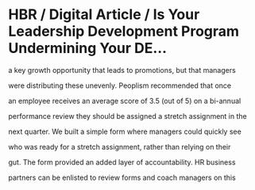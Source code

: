 # HBR / Digital Article / Is Your Leadership Development Program Undermining Your DE…

a key growth opportunity that leads to promotions, but that managers

were distributing these unevenly. Peoplism recommended that once

an employee receives an average score of 3.5 (out of 5) on a bi-annual

performance review they should be assigned a stretch assignment in the

next quarter. We built a simple form where managers could quickly see

who was ready for a stretch assignment, rather than relying on their

gut. The form provided an added layer of accountability. HR business

partners can be enlisted to review forms and coach managers on this
